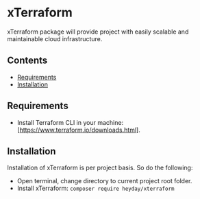 # xTerraform

xTerraform package will provide project with easily scalable and maintainable cloud infrastructure.

## Contents

- [Requirements](#requirements)
- [Installation](#installation)

## Requirements

- Install Terraform CLI in your machine: [https://www.terraform.io/downloads.html].

## Installation

Installation of xTerraform is per project basis. So do the following:

- Open terminal, change directory to current project root folder.
- Install xTerraform: `composer require heyday/xterraform`